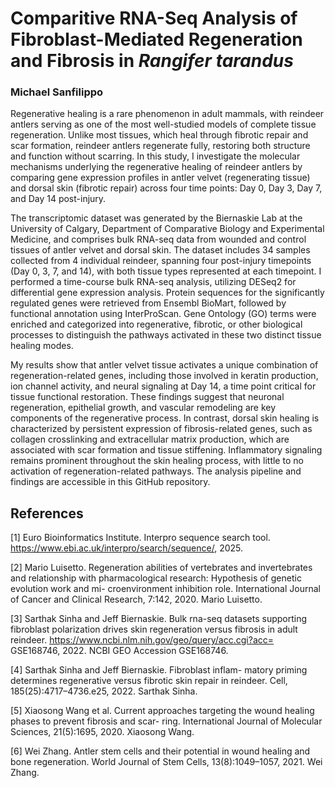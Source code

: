# **Comparitive RNA-Seq Analysis of Fibroblast-Mediated Regeneration and Fibrosis in *Rangifer tarandus***
### **Michael Sanfilippo**

Regenerative healing is a rare phenomenon in adult mammals, with reindeer antlers serving as one of the most well-studied models of complete tissue regeneration. Unlike most tissues, which heal through fibrotic repair and scar formation, reindeer antlers regenerate fully, restoring both structure and function without scarring. In this study, I investigate the molecular mechanisms underlying the regenerative healing of reindeer antlers by comparing gene expression profiles in antler velvet (regenerating tissue) and dorsal skin (fibrotic repair) across four time points: Day 0, Day 3, Day 7, and Day 14 post-injury.

The transcriptomic dataset was generated by the Biernaskie Lab at the University of Calgary, Department of Comparative Biology and Experimental Medicine, and comprises bulk RNA-seq data from wounded and control tissues of antler velvet and dorsal skin. The dataset includes 34 samples collected from 4 individual reindeer, spanning four post-injury timepoints (Day 0, 3, 7, and 14), with both tissue types represented at each timepoint. I performed a time-course bulk RNA-seq analysis, utilizing DESeq2 for differential gene expression analysis. Protein sequences for the significantly regulated genes were retrieved from Ensembl BioMart, followed by functional annotation using InterProScan. Gene Ontology (GO) terms were enriched and categorized into regenerative, fibrotic, or other biological processes to distinguish the pathways activated in these two distinct tissue healing modes.

My results show that antler velvet tissue activates a unique combination of regeneration-related genes, including those involved in keratin production, ion channel activity, and neural signaling at Day 14, a time point critical for tissue functional restoration. These findings suggest that neuronal regeneration, epithelial growth, and vascular remodeling are key components of the regenerative process. In contrast, dorsal skin healing is characterized by persistent expression of fibrosis-related genes, such as collagen crosslinking and extracellular matrix production, which are associated with scar formation and tissue stiffening. Inflammatory signaling remains prominent throughout the skin healing process, with little to no activation of regeneration-related pathways. The analysis pipeline and findings are accessible in this GitHub repository.

## **References**

[1] Euro Bioinformatics Institute. Interpro sequence search tool. https://www.ebi.ac.uk/interpro/search/sequence/, 2025.

[2] Mario Luisetto. Regeneration abilities of vertebrates and invertebrates and relationship with pharmacological research: Hypothesis of genetic evolution work and mi- croenvironment inhibition role. International Journal of Cancer and Clinical Research, 7:142, 2020. Mario Luisetto.

[3] Sarthak Sinha and Jeff Biernaskie. Bulk rna-seq datasets supporting fibroblast polarization drives skin regeneration versus fibrosis in adult reindeer. https://www.ncbi.nlm.nih.gov/geo/query/acc.cgi?acc= GSE168746, 2022. NCBI GEO Accession GSE168746.

[4] Sarthak Sinha and Jeff Biernaskie. Fibroblast inflam- matory priming determines regenerative versus fibrotic skin repair in reindeer. Cell, 185(25):4717–4736.e25, 2022. Sarthak Sinha.

[5] Xiaosong Wang et al. Current approaches targeting the wound healing phases to prevent fibrosis and scar- ring. International Journal of Molecular Sciences, 21(5):1695, 2020. Xiaosong Wang.

[6] Wei Zhang. Antler stem cells and their potential in wound healing and bone regeneration. World Journal of Stem Cells, 13(8):1049–1057, 2021. Wei Zhang.
